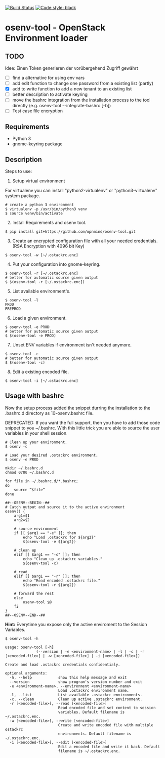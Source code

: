 [![Build Status](https://travis-ci.org/opnmind/osenv-tool.svg?branch=master)](https://travis-ci.org/opnmind/osenv-tool)
[![Code style: black](https://img.shields.io/badge/code%20style-black-000000.svg)](https://github.com/psf/black)
# osenv-tool - OpenStack Environment loader

## TODO

Idee: Einen Token generieren der vorübergehend Zugriff gewährt

- [ ] find a alternative for using env vars
- [ ] add edit function to change one password from a existing list (partly)
- [x] add to write function to add a new tenant to an existing list
- [ ] better description to activate keyring
- [ ] move the bashrc integration from the installation process to the tool directly (e.g. osenv-tool --integrate-bashrc [-b])
- [ ] Test case file encryption 

## Requirements

- Python 3
- gnome-keyring package

## Description

Steps to use:

1. Setup virtual environment

For virtualenv you can install "python2-virtualenv" or "python3-virtualenv" system package.

```shell
# create a python 3 environment
$ virtualenv -p /usr/bin/python3 venv
$ source venv/bin/activate
```

2. Install Requirements and osenv tool.

```shell
$ pip install git+https://github.com/opnmind/osenv-tool.git
```

3. Create an encrypted configuration file with all your needed credentials. (RSA Encryption with 4096 bit Key)

```shell
$ osenv-tool -w [~/.ostackrc.enc]
```

4. Put your configuration into gnome-keyring.

```shell
$ osenv-tool -r [~/.ostackrc.enc]
# better for automatic source given output
$ $(osenv-tool -r [~/.ostackrc.enc])
```

5. List available environment's.

```shell
$ osenv-tool -l
PROD
PREPROD
```

6. Load a given environment.

```shell
$ osenv-tool -e PROD
# better for automatic source given output
$ $(osenv-tool -e PROD)
```

7. Unset ENV variables if environment isn't needed anymore.

```shell
$ osenv-tool -c
# better for automatic source given output
$ $(osenv-tool -c)
```

8. Edit a existing encoded file.

```shell
$ osenv-tool -i [~/.ostackrc.enc]
```

## Usage with bashrc

Now the setup process added the snippet durring the installation to the .bashrc.d directory as 10-osenv.bashrc file.

DEPRECATED: If you want the full support, then you have to add those code snippet to you ~/.bashrc.
With this little trick you are able to source the user variables in your shell session.

```shell
# Clean up your environment.
$ osenv -c

# Load your desired .ostackrc environment.
$ osenv -e PROD
```

```shell
mkdir ~/.bashrc.d
chmod 0700 ~/.bashrc.d

for file in ~/.bashrc.d/*.bashrc;
do
    source “$file”
done

##--OSENV--BEGIN--##
# Catch output and source it to the active environment
osenv() {
    arg1=$1
    arg2=$2

    # source environment
    if [[ $arg1 == "-e" ]]; then
        echo "Load .ostackrc for ${arg2}"
        $(osenv-tool -e ${arg2})

    # clean up
    elif [[ $arg1 == "-c" ]]; then
        echo "Clean up .ostackrc variables."
        $(osenv-tool -c)
    
    # read 
    elif [[ $arg1 == "-r" ]]; then
        echo "Read encoded .ostackrc file."
        $(osenv-tool -r ${arg2})

    # forward the rest
    else
        osenv-tool $@
    fi
}
##--OSENV--END--##
```
   
**Hint:**
Everytime you expose only the active enviroment to the Session Variables.

```shell
$ osenv-tool -h
```

```log
usage: osenv-tool [-h]
              (--version | -e <environment-name> | -l | -c | -r [<encoded-file>] | -w [<encoded-file>] | -i [<encoded-file>])

Create and load .ostackrc credentials confidentialy.

optional arguments:
  -h, --help            show this help message and exit
  --version             show program's version number and exit
  -e <environment-name>, --environment <environment-name>
                        Load .ostackrc environment name.
  -l, --list            List available .ostackrc environments.
  -c, --clean           Clean up active .ostackrc environment.
  -r [<encoded-file>], --read [<encoded-file>]
                        Read encoded file and set content to session
                        variables. Default filename is ~/.ostackrc.enc.
  -w [<encoded-file>], --write [<encoded-file>]
                        Create and write encoded file with multiple ostackrc
                        environments. Default filename is ~/.ostackrc.enc.
  -i [<encoded-file>], --edit [<encoded-file>]
                        Edit a encoded file and write it back. Default
                        filename is ~/.ostackrc.enc.
```
